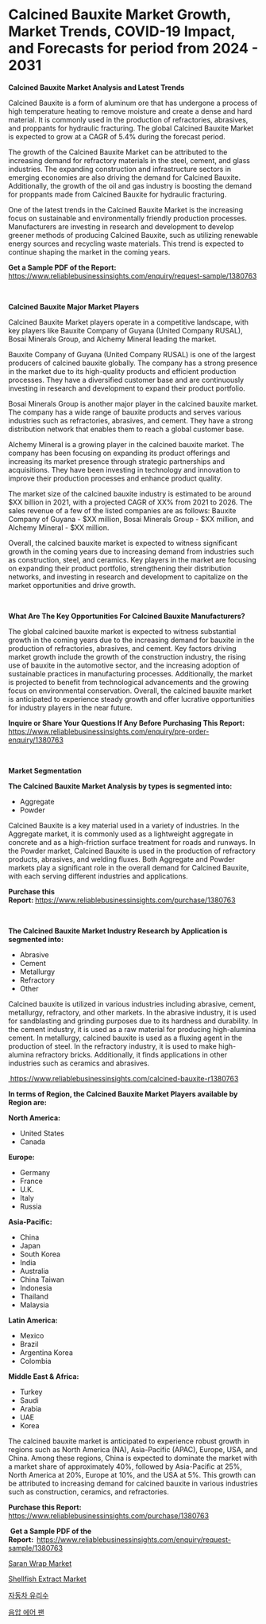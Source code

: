 <p><h1>Calcined Bauxite Market Growth, Market Trends, COVID-19 Impact, and Forecasts for period from 2024 - 2031</h1></p><p><strong>Calcined Bauxite Market Analysis and Latest Trends</strong></p>
<p><p>Calcined Bauxite is a form of aluminum ore that has undergone a process of high temperature heating to remove moisture and create a dense and hard material. It is commonly used in the production of refractories, abrasives, and proppants for hydraulic fracturing. The global Calcined Bauxite Market is expected to grow at a CAGR of 5.4% during the forecast period.</p><p>The growth of the Calcined Bauxite Market can be attributed to the increasing demand for refractory materials in the steel, cement, and glass industries. The expanding construction and infrastructure sectors in emerging economies are also driving the demand for Calcined Bauxite. Additionally, the growth of the oil and gas industry is boosting the demand for proppants made from Calcined Bauxite for hydraulic fracturing.</p><p>One of the latest trends in the Calcined Bauxite Market is the increasing focus on sustainable and environmentally friendly production processes. Manufacturers are investing in research and development to develop greener methods of producing Calcined Bauxite, such as utilizing renewable energy sources and recycling waste materials. This trend is expected to continue shaping the market in the coming years.</p></p>
<p><strong>Get a Sample PDF of the Report:&nbsp;</strong> <a href="https://www.reliablebusinessinsights.com/enquiry/request-sample/1380763">https://www.reliablebusinessinsights.com/enquiry/request-sample/1380763</a></p>
<p>&nbsp;</p>
<p><strong>Calcined Bauxite Major Market Players</strong></p>
<p><p>Calcined Bauxite Market players operate in a competitive landscape, with key players like Bauxite Company of Guyana (United Company RUSAL), Bosai Minerals Group, and Alchemy Mineral leading the market.</p><p>Bauxite Company of Guyana (United Company RUSAL) is one of the largest producers of calcined bauxite globally. The company has a strong presence in the market due to its high-quality products and efficient production processes. They have a diversified customer base and are continuously investing in research and development to expand their product portfolio.</p><p>Bosai Minerals Group is another major player in the calcined bauxite market. The company has a wide range of bauxite products and serves various industries such as refractories, abrasives, and cement. They have a strong distribution network that enables them to reach a global customer base.</p><p>Alchemy Mineral is a growing player in the calcined bauxite market. The company has been focusing on expanding its product offerings and increasing its market presence through strategic partnerships and acquisitions. They have been investing in technology and innovation to improve their production processes and enhance product quality.</p><p>The market size of the calcined bauxite industry is estimated to be around $XX billion in 2021, with a projected CAGR of XX% from 2021 to 2026. The sales revenue of a few of the listed companies are as follows: Bauxite Company of Guyana - $XX million, Bosai Minerals Group - $XX million, and Alchemy Mineral - $XX million.</p><p>Overall, the calcined bauxite market is expected to witness significant growth in the coming years due to increasing demand from industries such as construction, steel, and ceramics. Key players in the market are focusing on expanding their product portfolio, strengthening their distribution networks, and investing in research and development to capitalize on the market opportunities and drive growth.</p></p>
<p>&nbsp;</p>
<p><strong>What Are The Key Opportunities For Calcined Bauxite Manufacturers?</strong></p>
<p><p>The global calcined bauxite market is expected to witness substantial growth in the coming years due to the increasing demand for bauxite in the production of refractories, abrasives, and cement. Key factors driving market growth include the growth of the construction industry, the rising use of bauxite in the automotive sector, and the increasing adoption of sustainable practices in manufacturing processes. Additionally, the market is projected to benefit from technological advancements and the growing focus on environmental conservation. Overall, the calcined bauxite market is anticipated to experience steady growth and offer lucrative opportunities for industry players in the near future.</p></p>
<p><strong>Inquire or Share Your Questions If Any Before Purchasing This Report:</strong> <a href="https://www.reliablebusinessinsights.com/enquiry/pre-order-enquiry/1380763">https://www.reliablebusinessinsights.com/enquiry/pre-order-enquiry/1380763</a></p>
<p>&nbsp;</p>
<p><strong>Market Segmentation</strong></p>
<p><strong>The Calcined Bauxite Market Analysis by types is segmented into:</strong></p>
<p><ul><li>Aggregate</li><li>Powder</li></ul></p>
<p><p>Calcined Bauxite is a key material used in a variety of industries. In the Aggregate market, it is commonly used as a lightweight aggregate in concrete and as a high-friction surface treatment for roads and runways. In the Powder market, Calcined Bauxite is used in the production of refractory products, abrasives, and welding fluxes. Both Aggregate and Powder markets play a significant role in the overall demand for Calcined Bauxite, with each serving different industries and applications.</p></p>
<p><strong>Purchase this Report:&nbsp;</strong><a href="https://www.reliablebusinessinsights.com/purchase/1380763">https://www.reliablebusinessinsights.com/purchase/1380763</a></p>
<p>&nbsp;</p>
<p><strong>The Calcined Bauxite Market Industry Research by Application is segmented into:</strong></p>
<p><ul><li>Abrasive</li><li>Cement</li><li>Metallurgy</li><li>Refractory</li><li>Other</li></ul></p>
<p><p>Calcined bauxite is utilized in various industries including abrasive, cement, metallurgy, refractory, and other markets. In the abrasive industry, it is used for sandblasting and grinding purposes due to its hardness and durability. In the cement industry, it is used as a raw material for producing high-alumina cement. In metallurgy, calcined bauxite is used as a fluxing agent in the production of steel. In the refractory industry, it is used to make high-alumina refractory bricks. Additionally, it finds applications in other industries such as ceramics and abrasives.</p></p>
<p><a href="https://www.reliablebusinessinsights.com/calcined-bauxite-r1380763">&nbsp;https://www.reliablebusinessinsights.com/calcined-bauxite-r1380763</a></p>
<p><strong>In terms of Region, the Calcined Bauxite Market Players available by Region are:</strong></p>
<p>
    <p> <strong> North America: </strong>
        <ul>
            <li>United States</li>
            <li>Canada</li>
        </ul>
        </p> 
    <p> <strong> Europe: </strong>
        <ul>
            <li>Germany</li>
            <li>France</li>
            <li>U.K.</li>
            <li>Italy</li>
            <li>Russia</li>
        </ul>
        </p> 
    <p> <strong> Asia-Pacific: </strong>
        <ul>
            <li>China</li>
            <li>Japan</li>
            <li>South Korea</li>
            <li>India</li>
            <li>Australia</li>
            <li>China Taiwan</li>
            <li>Indonesia</li>
            <li>Thailand</li>
            <li>Malaysia</li>
        </ul>
        </p> 
    <p> <strong> Latin America: </strong>
        <ul>
            <li>Mexico</li>
            <li>Brazil</li>
            <li>Argentina Korea</li>
            <li>Colombia</li>
        </ul>
        </p> 
    <p> <strong> Middle East & Africa: </strong>
        <ul>
            <li>Turkey</li>
            <li>Saudi</li>
            <li>Arabia</li>
            <li>UAE</li>
            <li>Korea</li>
        </ul>
    </p>
    </p>
<p><p>The calcined bauxite market is anticipated to experience robust growth in regions such as North America (NA), Asia-Pacific (APAC), Europe, USA, and China. Among these regions, China is expected to dominate the market with a market share of approximately 40%, followed by Asia-Pacific at 25%, North America at 20%, Europe at 10%, and the USA at 5%. This growth can be attributed to increasing demand for calcined bauxite in various industries such as construction, ceramics, and refractories.</p></p>
<p><strong>Purchase this Report: </strong><a href="https://www.reliablebusinessinsights.com/purchase/1380763">https://www.reliablebusinessinsights.com/purchase/1380763</a></p>
<p>&nbsp;<strong>Get a Sample PDF of the Report:&nbsp;&nbsp;</strong><a href="https://www.reliablebusinessinsights.com/enquiry/request-sample/1380763">https://www.reliablebusinessinsights.com/enquiry/request-sample/1380763</a></p>
<p><strong></strong></p>
<p><p><a href="https://github.com/airdrophunter675/Market-Research-Report-List-1/blob/main/saran-wrap-market.md">Saran Wrap Market</a></p><p><a href="https://github.com/aafbctfl75/Market-Research-Report-List-1/blob/main/shellfish-extract-market.md">Shellfish Extract Market</a></p><p><a href="https://github.com/RickyMetzDVM/Market-Research-Report-List-1/blob/main/6548361141036.md">자동차 유리수</a></p><p><a href="https://github.com/TitusBoyer1/Market-Research-Report-List-1/blob/main/5865194141035.md">음압 에어 팬</a></p></p>